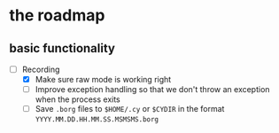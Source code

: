 # the roadmap

## basic functionality
* [ ] Recording
  - [X] Make sure raw mode is working right
  - [ ] Improve exception handling so that we don't throw an exception when the process exits
  - [ ] Save `.borg` files to `$HOME/.cy` or `$CYDIR` in the format `YYYY.MM.DD.HH.MM.SS.MSMSMS.borg`
